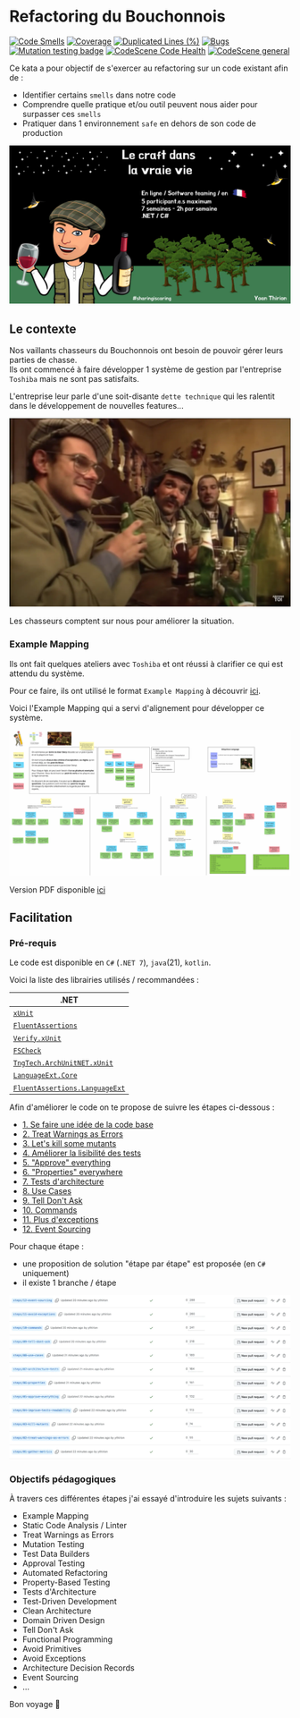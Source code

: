 # Refactoring du Bouchonnois
[![Code Smells](https://sonarcloud.io/api/project_badges/measure?project=ythirion_refactoring-du-bouchonnois-2409&metric=code_smells)](https://sonarcloud.io/summary/new_code?id=ythirion_refactoring-du-bouchonnois-2501)
[![Coverage](https://sonarcloud.io/api/project_badges/measure?project=ythirion_refactoring-du-bouchonnois-2501&metric=coverage)](https://sonarcloud.io/summary/new_code?id=ythirion_refactoring-du-bouchonnois-2501)
[![Duplicated Lines (%)](https://sonarcloud.io/api/project_badges/measure?project=ythirion_refactoring-du-bouchonnois-2501&metric=duplicated_lines_density)](https://sonarcloud.io/summary/new_code?id=ythirion_refactoring-du-bouchonnois-2501)
[![Bugs](https://sonarcloud.io/api/project_badges/measure?project=ythirion_refactoring-du-bouchonnois-2501&metric=bugs)](https://sonarcloud.io/summary/new_code?id=ythirion_refactoring-du-bouchonnois-2501)
[![Mutation testing badge](https://img.shields.io/endpoint?style=flat&url=https%3A%2F%2Fbadge-api.stryker-mutator.io%2Fgithub.com%2Fythirion%2Frefactoring-du-bouchonnois-2501%2Fmain)](https://dashboard.stryker-mutator.io/reports/github.com/ythirion/refactoring-du-bouchonnois-2501/main)
[![CodeScene Code Health](https://codescene.io/projects/60807/status-badges/code-health)](https://codescene.io/projects/60807)
[![CodeScene general](https://codescene.io/images/analyzed-by-codescene-badge.svg)](https://codescene.io/projects/60807)

Ce kata a pour objectif de s'exercer au refactoring sur un code existant afin de :
- Identifier certains `smells` dans notre code
- Comprendre quelle pratique et/ou outil peuvent nous aider pour surpasser ces `smells`
- Pratiquer dans 1 environnement `safe` en dehors de son code de production

![Refactoring du Bouchonnois](img/refactoring-du-bouchonnois.webp)

## Le contexte
Nos vaillants chasseurs du Bouchonnois ont besoin de pouvoir gérer leurs parties de chasse.  
Ils ont commencé à faire développer 1 système de gestion par l'entreprise `Toshiba` mais ne sont pas satisfaits.  

L'entreprise leur parle d'une soit-disante `dette technique` qui les ralentit dans le développement de nouvelles features...

[![Les Inconnus](img/inconnus.webp)](https://youtu.be/QuGcoOJKXT8?si=N0e-w8GhgEnrBWv4)

Les chasseurs comptent sur nous pour améliorer la situation.

### Example Mapping
Ils ont fait quelques ateliers avec `Toshiba` et ont réussi à clarifier ce qui est attendu du système.

Pour ce faire, ils ont utilisé le format `Example Mapping` à découvrir [ici](https://xtrem-tdd.netlify.app/Flavours/Practices/example-mapping).

Voici l'Example Mapping qui a servi d'alignement pour développer ce système.

![Refactoring du Bouchonnois](example-mapping/example-mapping.webp)

Version PDF disponible [ici](example-mapping/example-mapping.pdf)

## Facilitation
### Pré-requis
Le code est disponible en `C#` (`.NET 7`), `java`(21), `kotlin`.

Voici la liste des librairies utilisés / recommandées :

| .NET                                                                                          |
|-----------------------------------------------------------------------------------------------|
| [`xUnit`](https://xunit.net/)                                                                 |
| [`FluentAssertions`](https://fluentassertions.com/)                                           |
| [`Verify.xUnit`](https://github.com/VerifyTests/Verify)                                       |
| [`FSCheck`](https://fscheck.github.io/FsCheck/)                                               |
| [`TngTech.ArchUnitNET.xUnit`](https://archunitnet.readthedocs.io/en/latest/)                  |
| [`LanguageExt.Core`](https://github.com/louthy/language-ext)                                  |
| [`FluentAssertions.LanguageExt`](https://www.nuget.org/packages/FluentAssertions.LanguageExt) |

Afin d'améliorer le code on te propose de suivre les étapes ci-dessous :

- [1. Se faire une idée de la code base](facilitation/01.gather-metrics.md)
- [2. Treat Warnings as Errors](facilitation/02.treat-warnings-as-errors.md)
- [3. Let's kill some mutants](facilitation/03.kill-mutants.md)
- [4. Améliorer la lisibilité des tests](facilitation/04.improve-tests-readability.md)
- [5. "Approve" everything](facilitation/05.approve-everything.md)
- [6. "Properties" everywhere](facilitation/06.properties.md)
- [7. Tests d'architecture](facilitation/07.architecture-tests.md)
- [8. Use Cases](facilitation/08.use-cases.md)
- [9. Tell Don't Ask](facilitation/09.tell-dont-ask.md)
- [10. Commands](facilitation/10.commands.md)
- [11. Plus d'exceptions](facilitation/11.avoid-exceptions.md)
- [12. Event Sourcing](facilitation/12.event-sourcing.md)

Pour chaque étape :
- une proposition de solution "étape par étape" est proposée (en `C#` uniquement)
- il existe 1 branche / étape

![Branches](img/branches.webp)

### Objectifs pédagogiques
À travers ces différentes étapes j'ai essayé d'introduire les sujets suivants :
- Example Mapping
- Static Code Analysis / Linter
- Treat Warnings as Errors
- Mutation Testing
- Test Data Builders
- Approval Testing
- Automated Refactoring
- Property-Based Testing
- Tests d'Architecture
- Test-Driven Development
- Clean Architecture
- Domain Driven Design
- Tell Don't Ask
- Functional Programming
- Avoid Primitives
- Avoid Exceptions
- Architecture Decision Records
- Event Sourcing
- ...

Bon voyage 🤩
